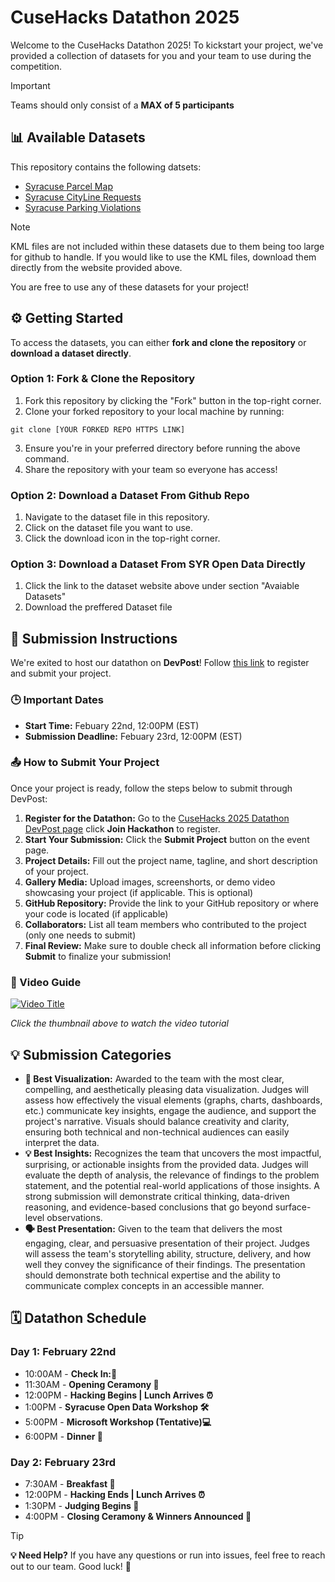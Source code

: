 # CuseHacks Datathon 2025
Welcome to the CuseHacks Datathon 2025! To kickstart your project, we've provided a collection of datasets for you and your team to use during the competition.

>[!IMPORTANT]
> Teams should only consist of a **MAX of 5 participants**

## 📊 Available Datasets
This repository contains the following datsets:
- [Syracuse Parcel Map](https://data.syr.gov/datasets/addb85afc6a14daca340c4ae0077e998_0/about)
- [Syracuse CityLine Requests](https://data.syr.gov/datasets/6c1981e96f1940a99b201482c3b7b6a9_0/about)
- [Syracuse Parking Violations](https://data.syr.gov/datasets/ed3bd67233154117ad894ce4f2430f5c_0/about)

> [!NOTE]
> KML files are not included within these datasets due to them being too large for github to handle. If you would like to use the KML files, download them directly from the website provided above.

You are free to use any of these datasets for your project!
## ⚙️ Getting Started
To access the datasets, you can either **fork and clone the repository** or **download a dataset directly**.

### Option 1: Fork & Clone the Repository
1. Fork this repository by clicking the "Fork" button in the top-right corner.
2. Clone your forked repository to your local machine by running:
```
git clone [YOUR FORKED REPO HTTPS LINK]
```
3. Ensure you're in your preferred directory before running the above command.
4. Share the repository with your team so everyone has access!

### Option 2: Download a Dataset From Github Repo
1. Navigate to the dataset file in this repository.
2. Click on the dataset file you want to use.
3. Click the download icon in the top-right corner.

### Option 3: Download a Dataset From SYR Open Data Directly
1. Click the link to the dataset website above under section "Avaiable Datasets"
2. Download the preffered Dataset file
## 📑 Submission Instructions
We're exited to host our datathon on **DevPost**! Follow [this link](https://cusehacks-2025-datathon.devpost.com/) to register and submit your project.

### 🕒 Important Dates
- **Start Time:** Febuary 22nd, 12:00PM (EST)
- **Submission Deadline:** Febuary 23rd, 12:00PM (EST)

### 📤 How to Submit Your Project

Once your project is ready, follow the steps below to submit through DevPost:
1. **Register for the Datathon:** Go to the [CuseHacks 2025 Datathon DevPost page](https://cusehacks-2025-datathon.devpost.com/) click **Join Hackathon** to register.
2. **Start Your Submission:** Click the **Submit Project** button on the event page.
3. **Project Details:** Fill out the project name, tagline, and short description of your project.
4. **Gallery Media:** Upload images, screenshorts, or demo video showcasing your project (if applicable. This is optional)
5. **GitHub Repository:** Provide the link to your GitHub repository or where your code is located (if applicable)
6. **Collaborators:** List all team members who contributed to the project (only one needs to submit)
7. **Final Review:** Make sure to double check  all information before clicking **Submit** to finalize your submission!

### 🎥 Video Guide
[![Video Title](https://img.youtube.com/vi/vCa7QFFthfU/0.jpg)](https://www.youtube.com/watch?v=vCa7QFFthfU&ab)

*Click the thumbnail above to watch the video tutorial*

## 💡 Submission Categories
- **🧩 Best Visualization:** 
Awarded to the team with the most clear, compelling, and aesthetically pleasing data visualization. Judges will assess how effectively the visual elements (graphs, charts, dashboards, etc.) communicate key insights, engage the audience, and support the project's narrative. Visuals should balance creativity and clarity, ensuring both technical and non-technical audiences can easily interpret the data.
- **💡 Best Insights:**
Recognizes the team that uncovers the most impactful, surprising, or actionable insights from the provided data. Judges will evaluate the depth of analysis, the relevance of findings to the problem statement, and the potential real-world applications of those insights. A strong submission will demonstrate critical thinking, data-driven reasoning, and evidence-based conclusions that go beyond surface-level observations.
- **🗣️ Best Presentation:**
Given to the team that delivers the most engaging, clear, and persuasive presentation of their project. Judges will assess the team's storytelling ability, structure, delivery, and how well they convey the significance of their findings. The presentation should demonstrate both technical expertise and the ability to communicate complex concepts in an accessible manner.

## 🗓️ Datathon Schedule

### Day 1: February 22nd
- 10:00AM - **Check In:📝**
- 11:30AM - **Opening Ceramony 🎤**
- 12:00PM - **Hacking Begins | Lunch Arrives ⏰**
- 1:00PM - **Syracuse Open Data Workshop 🛠️**
- 5:00PM - **Microsoft Workshop (Tentative)💻**
- 6:00PM - **Dinner 🍕**

### Day 2: February 23rd
- 7:30AM - **Breakfast 🍎**
- 12:00PM - **Hacking Ends | Lunch Arrives ⏰**
- 1:30PM - **Judging Begins 📝**
- 4:00PM - **Closing Ceramony & Winners Announced 🏅**

>[!TIP]
>**💡 Need Help?** If you have any questions or run into issues, feel free to reach out to our team. Good luck! 🚀
